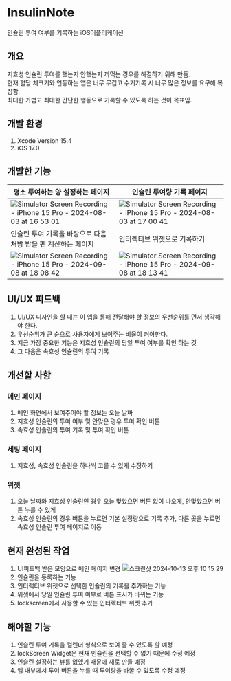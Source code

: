 # InsulinNote
인슐린 투여 여부를 기록하는 iOS어플리케이션

## 개요
지효성 인슐린 투여를 했는지 안했는지 까먹는 경우를 해결하기 위해 만듬.   
현재 혈당 체크기와 연동하는 앱은 너무 무겁고 수기기록 시 너무 많은 정보를 요구해 복잡함.   
최대한 가볍고 최대한 간단한 행동으로 기록할 수 있도록 하는 것이 목표임.   

## 개발 환경
1. Xcode Version 15.4
1. iOS 17.0

## 개발한 기능
|평소 투여하는 양 설정하는 페이지|인슐린 투여량 기록 페이지|
|------------------------|-------------------|
|![Simulator Screen Recording - iPhone 15 Pro - 2024-08-03 at 16 53 01](https://github.com/user-attachments/assets/9b38c068-91df-431f-96ba-d72e961fe553)|![Simulator Screen Recording - iPhone 15 Pro - 2024-08-03 at 17 00 41](https://github.com/user-attachments/assets/cd91d595-5130-4e8f-b45a-634dbf296443)|
|인슐린 투여 기록을 바탕으로 다음 처방 받을 펜 계산하는 페이지|인터렉티브 위젯으로 기록하기|
|![Simulator Screen Recording - iPhone 15 Pro - 2024-09-08 at 18 08 42](https://github.com/user-attachments/assets/31c4df0f-c2a2-4f62-b108-fbde583ca7e3)|![Simulator Screen Recording - iPhone 15 Pro - 2024-09-08 at 18 13 41](https://github.com/user-attachments/assets/30d9aa5b-e01c-4def-934f-d661b1ea3549)|


## UI/UX 피드백
1. UI/UX 디자인을 할 때는 이 앱을 통해 전달해야 할 정보의 우선순위를 먼저 생각해야 한다.
2. 우선순위가 큰 순으로 사용자에게 보여주는 비율이 커야한다.
3. 지금 가장 중요한 기능은 지효성 인슐린의 당일 투여 여부를 확인 하는 것
4. 그 다음은 속효성 인슐린의 투여 기록

## 개선할 사항
### 메인 페이지
1. 메인 화면에서 보여주어야 할 정보는 오늘 날짜
2. 지효성 인슐린의 투여 여부 및 안맞은 경우 투여 확인 버튼
3. 속효성 인슐린의 투여 기록 및 투여 확인 버튼

### 세팅 페이지
1. 지효성, 속효성 인슐린을 하나씩 고를 수 있게 수정하기

### 위젯
1. 오늘 날짜와 지효성 인슐린인 경우 오늘 맞았으면 버튼 없이 나오게, 안맞았으면 버튼 누를 수 있게
2. 속효성 인슐린의 경우 버튼을 누르면 기본 설정량으로 기록 추가, 다른 곳을 누르면 속효성 인슐린 투여 페이지로 이동

## 현재 완성된 작업
1. UI피드백 받은 모양으로 메인 페이지 변경
   ![스크린샷 2024-10-13 오후 10 15 29](https://github.com/user-attachments/assets/cd5c259a-9edb-462d-a0b3-59313a35e94a)
2. 인슐린을 등록하는 기능
3. 인터랙티브 위젯으로 선택한 인슐린의 기록을 추가하는 기능
4. 위젯에서 당일 인슐린 투여 여부로 버튼 표시가 바뀌는 기능
5. lockscreen에서 사용할 수 있는 인터렉티브 위젯 추가

## 해야할 기능
1. 인슐린 투여 기록을 컬렌더 형식으로 보여 줄 수 있도록 할 예정
2. lockScreen Widget은 현재 인슐린을 선택할 수 없기 때문에 수정 예정
3. 인슐린 설정하는 뷰를 없앴기 때문에 새로 만들 예정
4. 앱 내부에서 투여 버튼을 누를 때 투여량을 바꿀 수 있도록 수정 예정
